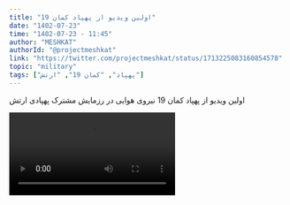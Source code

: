 ```yaml
---
title: "اولین ویدیو از پهپاد کمان 19"
date: "1402-07-23"
time: "1402-07-23 - 11:45"
author: "MESHKAT"
authorId: "@projectmeshkat"
link: "https://twitter.com/projectmeshkat/status/1713225083160854578"
topic: "military"
tags: ["پهپاد", "کمان 19", "ارتش"]
---
```


اولین ویدیو از پهپاد کمان 19 نیروی هوایی در رزمایش مشترک پهپادی ارتش

![اولین ویدیو از پهپاد کمان 19](/posts/military/avalin-video-az-pahpad-kaman19.mp4)
